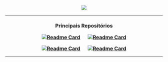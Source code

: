 
<h3 align="center">
  <br>
  <img src="https://github.com/alecomparini-dev/alecomparini-dev/assets/76792477/98b7fb43-6089-48b5-a16c-489a9cf2524a" >
  <br>
</h3>


---
<h3 align="center">

  Principais Repositórios
  
[![Readme Card](https://github-readme-stats.vercel.app/api/pin/?username=alecomparini-dev&repo=Hangman&show_owner=false&theme=flag-india)](https://github.com/alecomparini-dev/Hangman)
&emsp;
[![  Readme Card ](https://github-readme-stats.vercel.app/api/pin/?username=alecomparini-dev&repo=Smaapper&show_owner=false&theme=apprentice)](https://github.com/alecomparini-dev/Smaapper)

[![Readme Card](https://github-readme-stats.vercel.app/api/pin/?username=alecomparini-dev&repo=currency-conversion-mvp&show_owner=false&theme=noctis_minimus)](https://github.com/alecomparini-dev/currency-conversion-mvp)
&emsp;
[![Readme Card](https://github-readme-stats.vercel.app/api/pin/?username=alecomparini-dev&repo=MentoriaCodandoComMoa&show_owner=false&theme=city_lights)](https://github.com/alecomparini-dev/MentoriaCodandoComMoa)

</h3>

---
